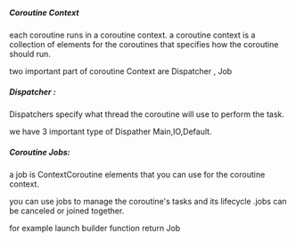 ##### Coroutine Context

each coroutine runs in a coroutine context. a coroutine context is a collection of elements for the
coroutines that specifies how the coroutine should run.

two important part of coroutine Context are Dispatcher , Job

##### Dispatcher :

Dispatchers specify what thread the coroutine will use to perform the task.

we have 3 important type of Dispather Main,IO,Default.

##### Coroutine Jobs:

a job is ContextCoroutine elements that you can use for the coroutine context.

you can use jobs to manage the coroutine's tasks and its lifecycle .jobs can be canceled or joined
together.

for example launch builder function return Job 
